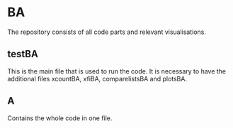 # BA

The repository consists of all code parts and relevant visualisations.

## testBA
This is the main file that is used to run the code. 
It is necessary to have the additional files xcountBA, xfiBA, comparelistsBA and plotsBA.


## A
Contains the whole code in one file.
